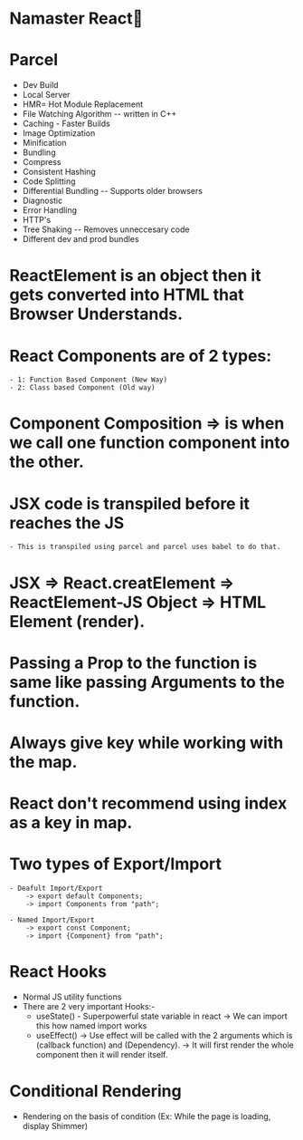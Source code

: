 # Namaster React🚀

# Parcel
- Dev Build
- Local Server
- HMR= Hot Module Replacement
- File Watching Algorithm -- written in C++
- Caching - Faster Builds
- Image Optimization
- Minification
- Bundling
- Compress
- Consistent Hashing
- Code Splitting
- Differential Bundling -- Supports older browsers
- Diagnostic
- Error Handling
- HTTP's
- Tree Shaking -- Removes unneccesary code
- Different dev and prod bundles

# ReactElement is an object then it gets converted into HTML  that Browser Understands.
# React Components are of 2 types: 
    - 1: Function Based Component (New Way)
    - 2: Class based Component (Old way)
# Component Composition => is when we call one function component into the other.

# JSX code is transpiled before it reaches the JS
    - This is transpiled using parcel and parcel uses babel to do that.

# JSX => React.creatElement => ReactElement-JS Object => HTML Element (render).

# Passing a Prop to the function is same like passing Arguments to the function. 

# Always give key while working with the map.

# React don't recommend using index as a key in map.

# Two types of Export/Import
    - Deafult Import/Export
        -> export default Components;
        -> import Components from "path";

    - Named Import/Export
        -> export const Component;
        -> import {Component} from "path";

# React Hooks
- Normal JS utility functions
- There are 2 very important Hooks:-
    - useState() - Superpowerful state variable in react
        -> We can import this how named import works
    - useEffect() 
        -> Use effect will be called with the 2 arguments which is (callback function) and (Dependency).
        -> It will first render the whole component then it will render itself.

# Conditional Rendering
- Rendering on the basis of condition (Ex: While the page is loading, display Shimmer)
